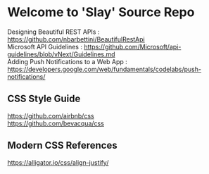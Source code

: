 # Welcome to 'Slay' Source Repo

Designing Beautiful REST APIs : https://github.com/nbarbettini/BeautifulRestApi <br>
Microsoft API Guidelines : https://github.com/Microsoft/api-guidelines/blob/vNext/Guidelines.md <br>
Adding Push Notifications to a Web App : https://developers.google.com/web/fundamentals/codelabs/push-notifications/ <br>

## CSS Style Guide 
https://github.com/airbnb/css <br>
https://github.com/bevacqua/css <br>

## Modern CSS References
https://alligator.io/css/align-justify/ <br>
